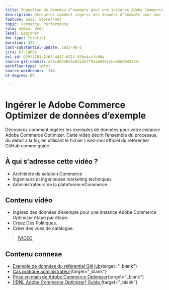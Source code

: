 ```yaml
---
title: Ingestion de données d’exemple pour une instance Adobe Commerce Optimizer
description: Découvrez comment ingérer des données d’exemple pour une instance Adobe Commerce Optimizer.
feature: Saas, Storefront
topic: Commerce, Performance
role: Admin, User
level: Beginner
doc-type: Tutorial
duration: 422
last-substantial-update: 2025-08-5
jira: KT-18663
exl-id: 629f3781-1f64-4417-b51f-03be4ccfc06a
source-git-commit: a21cd624655eb2bdb7f92a6699ccbaa5d0642554
workflow-type: tm+mt
source-wordcount: '114'
ht-degree: 0%

---
```


# Ingérer le Adobe Commerce Optimizer de données d’exemple

Découvrez comment ingérer les exemples de données pour votre instance Adobe Commerce Optimizer. Cette vidéo décrit l’ensemble du processus, du début à la fin, en utilisant le fichier Lisez-moi officiel du référentiel GitHub comme guide.

## À qui s&#39;adresse cette vidéo ?

* Architecte de solution Commerce
* Ingénieurs et ingénieures marketing techniques
* Administrateurs de la plateforme eCommerce

## Contenu vidéo

* Ingérez des données d’exemple pour une instance Adobe Commerce Optimizer étape par étape.
* Créez Des Politiques.
* Créer des vues de catalogue.

>[!VIDEO](https://video.tv.adobe.com/v/3470472?learn=on&enablevpops)

## Contenu connexe

* [Exemple de données du référentiel GitHub](https://github.com/adobe-commerce/aco-sample-catalog-data-ingestion){target="_blank"}
* [Cas pratique administrateur](https://experienceleague.adobe.com/fr/docs/commerce/optimizer/use-case/admin-use-case){target="_blank"}
* [Prise en main de Adobe Commerce Optimizer](https://experienceleague.adobe.com/fr/docs/commerce/optimizer/get-started){target="_blank"}
* [[!DNL Adobe Commerce Optimizer]  Guide ](https://experienceleague.adobe.com/fr/docs/commerce/optimizer/overview){target="_blank"}
